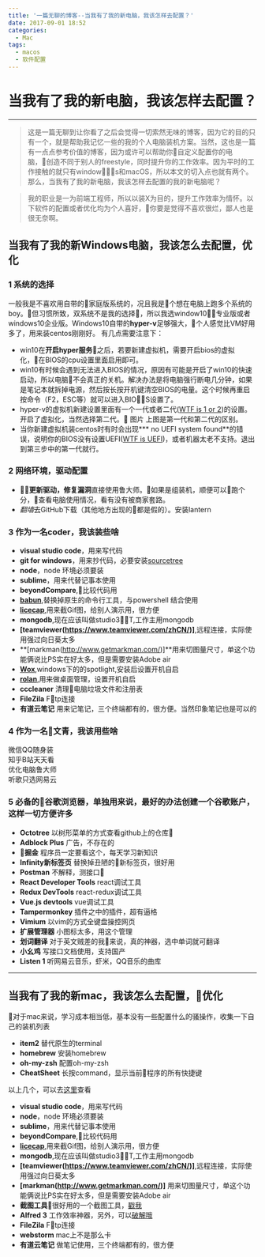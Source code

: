 ```yaml
---
title: '一篇无聊的博客--当我有了我的新电脑，我该怎样去配置？'
date: 2017-09-01 18:52
categories:
  - Mac
tags:
  - macos
  - 软件配置
---
```


# 当我有了我的新电脑，我该怎样去配置？
------
> 这是一篇无聊到让你看了之后会觉得一切索然无味的博客，因为它的目的只有一个，就是帮助我记忆一些的我的个人电脑装机方案。当然，这也是一篇有一点点参考价值的博客，因为或许可以帮助你自定义配置你的电脑，创造不同于别人的freestyle，同时提升你的工作效率。因为平时的工作接触的就只有windows和macOS，所以本文的切入点也就有两个。那么，当我有了我的新电脑，我该怎样去配置的我的新电脑呢？

> 我的职业是一为前端工程师，所以以装X为目的，提升工作效率为情怀。以下软件的配置或者优化均为个人喜好，你要是觉得不喜欢很烂，鄙人也是很无奈啊。

## 当我有了我的新Windows电脑，我该怎么去配置，优化
### 1 系统的选择
一般我是不喜欢用自带的家庭版系统的，况且我是个想在电脑上跑多个系统的boy。但习惯所致，双系统不是我的选择，所以我选window10专业版或者windows10企业版。Windows10自带的**hyper-v**足够强大，个人感觉比VM好用多了，用来装centos刚刚好。
有几点需要注意下：
* win10在**开启hyper服务**之后，若要新建虚拟机，需要开启bios的虚拟化，在BIOS的cpu设置里面启用即可。
* win10有时候会遇到无法进入BIOS的情况，原因有可能是开启了win10的快速启动，所以电脑不会真正的关机。解决办法是将电脑强行断电几分钟，如果是笔记本就拆掉电源，然后按长按开机键清空BIOS的电量。这个时候再重启按命令（F2，ESC等）就可以进入BIOS设置了。
* hyper-v的虚拟机新建设置里面有一个一代或者二代([WTF is 1 or 2](https://docs.microsoft.com/en-us/windows-server/virtualization/hyper-v/plan/Should-I-create-a-generation-1-or-2-virtual-machine-in-Hyper-V))的设置。开启了虚拟化，当然选择第二代。
图片
上图是第一代和第二代的区别。
* 当你新建虚拟机装centos时有时会出现*** no UEFI system found**的错误，说明你的BIOS没有设置UEFI([WTF is UEFI](https://baike.baidu.com/item/UEFI/3556240?fr=aladdin))，或者机器太老不支持。退出到第三步中的第一代就行。

### 2 网络环境，驱动配置
* **更新驱动，修复漏洞**直接使用鲁大师。如果是组装机，顺便可以跑个分，查看电脑使用情况，看有没有被商家套路。
* *翻墙*去GitHub下载（其他地方出现的都是假的）。安装lantern

### 3 作为一名coder，我该装些啥
* **visual studio code**，用来写代码
* **git for windows**，用来抄代码，必要安装[sourcetree](https://www.sourcetreeapp.com/)
* **node**，node 环境必须要装
* **sublime**，用来代替记事本使用
* **beyondCompare**,比较代码用
* **[babun](https://babun.github.io/index.html)**,替换掉原生的命令行工具，与powershell 结合使用
* **[licecap](https://www.cockos.com/licecap/)**,用来截Gif图，给别人演示用，很方便
* **mongodb**,现在应该叫做studio3T,工作主用mongodb
* **[teamviewer(https://www.teamviewer.com/zhCN/)]**,远程连接，实际使用强过向日葵太多
* **[markman(http://www.getmarkman.com/)]**用来切图量尺寸，单这个功能俩说比PS实在好太多，但是需要安装Adobe air
* **[Wox](http://www.getwox.com/)**,windows下的的spotlight,安装后设置开机自启
* **[rolan](https://www.irolan.com/)**,用来做桌面管理，设置开机自启
* **cccleaner** 清理电脑垃圾文件和注册表
* **FileZila** Ftp连接
* **有道云笔记** 用来记笔记，三个终端都有的，很方便。当然印象笔记也是可以的


### 4 作为一名文青，我该用些啥

微信QQ随身装<br>
知乎B站天天看<br>
优化电脑鲁大师<br>
听歌只选网易云


### 5 必备的谷歌浏览器，单独用来说，最好的办法创建一个谷歌账户，这样一切方便许多
* **Octotree** 以树形菜单的方式查看github上的仓库
* **Adblock Plus** 广告，不存在的
* **掘金** 程序员一定要看这个，每天学习新知识
* **Infinity新标签页** 替换掉丑陋的新标签页，很好用
* **Postman**  不解释，测接口
* **React Developer Tools** react调试工具
* **Redux DevTools** react-redux调试工具
* **Vue.js devtools** vue调试工具
* **Tampermonkey** 插件之中的插件，超有逼格
* **Vimium** 以vim的方式全键盘操控网页
* **扩展管理器** 小图标太多，用这个管理
* **划词翻译** 对于英文贼差的我来说，真的神器，选中单词就可翻译
* **小幺鸡** 写接口文档使用，支持国产
* **Listen 1** 听网易云音乐，虾米，QQ音乐的曲库


-------

## 当我有了我的新mac，我该怎么去配置，优化 
对于mac来说，学习成本相当低，基本没有一些配置什么的骚操作，收集一下自己的装机列表
* **item2** 替代原生的terminal
* **homebrew** 安装homebrew
* **oh-my-zsh** 配置oh-my-zsh
* **CheatSheet** 长按command，显示当前程序的所有快捷键

以上几个，可以去[这里](http://blog.csdn.net/u013707249/article/details/76094937)查看

* **visual studio code**，用来写代码
* **node**，node 环境必须要装
* **sublime**，用来代替记事本使用
* **beyondCompare**,比较代码用
* **[licecap](https://www.cockos.com/licecap/)**,用来截Gif图，给别人演示用，很方便
* **mongodb**,现在应该叫做studio3T,工作主用mongodb
* **[teamviewer(https://www.teamviewer.com/zhCN/)]**,远程连接，实际使用强过向日葵太多
* **[markman(http://www.getmarkman.com/)]** 用来切图量尺寸，单这个功能俩说比PS实在好太多，但是需要安装Adobe air
* **截图工具**很好用的一个截图工具，[戳我](http://jietu.qq.com/)
* **Alfred 3** 工作效率神器，另外，可以[破解哦](http://www.sdifen.com/alfred3.html)
* **FileZila** Ftp连接
* **webstorm** mac上不是那么卡
* **有道云笔记** 做笔记使用，三个终端都有的，很方便